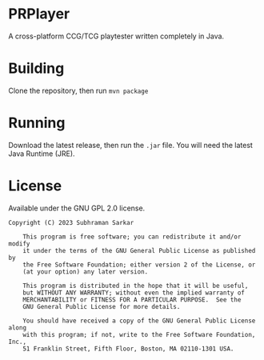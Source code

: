 # PRPlayer
A cross-platform CCG/TCG playtester written completely in Java.

# Building
Clone the repository, then run
  `mvn package`
# Running
Download the latest release, then run the `.jar` file. You will need the latest Java Runtime (JRE).

# License
Available under the GNU GPL 2.0 license.

```
Copyright (C) 2023 Subhraman Sarkar

    This program is free software; you can redistribute it and/or modify
    it under the terms of the GNU General Public License as published by
    the Free Software Foundation; either version 2 of the License, or
    (at your option) any later version.

    This program is distributed in the hope that it will be useful,
    but WITHOUT ANY WARRANTY; without even the implied warranty of
    MERCHANTABILITY or FITNESS FOR A PARTICULAR PURPOSE.  See the
    GNU General Public License for more details.

    You should have received a copy of the GNU General Public License along
    with this program; if not, write to the Free Software Foundation, Inc.,
    51 Franklin Street, Fifth Floor, Boston, MA 02110-1301 USA.
```
